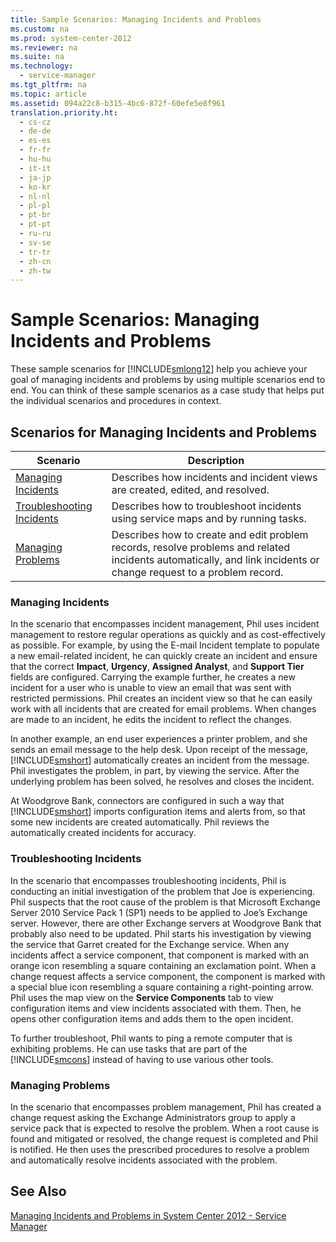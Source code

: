 ```yaml
---
title: Sample Scenarios: Managing Incidents and Problems
ms.custom: na
ms.prod: system-center-2012
ms.reviewer: na
ms.suite: na
ms.technology: 
  - service-manager
ms.tgt_pltfrm: na
ms.topic: article
ms.assetid: 094a22c8-b315-4bc6-872f-60efe5e8f961
translation.priority.ht: 
  - cs-cz
  - de-de
  - es-es
  - fr-fr
  - hu-hu
  - it-it
  - ja-jp
  - ko-kr
  - nl-nl
  - pl-pl
  - pt-br
  - pt-pt
  - ru-ru
  - sv-se
  - tr-tr
  - zh-cn
  - zh-tw
---
```

# Sample Scenarios: Managing Incidents and Problems
These sample scenarios for [!INCLUDE[smlong12](../../../sm/deploy/deploy-guide/includes/smlong12_md.md)] help you achieve your goal of managing incidents and problems by using multiple scenarios end to end. You can think of these sample scenarios as a case study that helps put the individual scenarios and procedures in context.  
  
## Scenarios for Managing Incidents and Problems  
  
|Scenario|Description|  
|--------------|-----------------|  
|[Managing Incidents](../../../sm/manage/operate/Managing-Incidents.md)|Describes how incidents and incident views are created, edited, and resolved.|  
|[Troubleshooting Incidents](../../../sm/manage/operate/Troubleshooting-Incidents.md)|Describes how to troubleshoot incidents using service maps and by running tasks.|  
|[Managing Problems](../../../sm/manage/operate/Managing-Problems.md)|Describes how to create and edit problem records, resolve problems and related incidents automatically, and link incidents or change request to a problem record.|  
  
### Managing Incidents  
 In the scenario that encompasses incident management, Phil uses incident management to restore regular operations as quickly and as cost\-effectively as possible. For example, by using the E\-mail Incident template to populate a new email\-related incident, he can quickly create an incident and ensure that the correct **Impact**, **Urgency**, **Assigned Analyst**, and **Support Tier** fields are configured. Carrying the example further, he creates a new incident for a user who is unable to view an email that was sent with restricted permissions. Phil creates an incident view so that he can easily work with all incidents that are created for email problems. When changes are made to an incident, he edits the incident to reflect the changes.  
  
 In another example, an end user experiences a printer problem, and she sends an email message to the help desk. Upon receipt of the message, [!INCLUDE[smshort](../../../sm/deploy/deploy-guide/includes/smshort_md.md)] automatically creates an incident from the message. Phil investigates the problem, in part, by viewing the service. After the underlying problem has been solved, he resolves and closes the incident.  
  
 At Woodgrove Bank, connectors are configured in such a way that [!INCLUDE[smshort](../../../sm/deploy/deploy-guide/includes/smshort_md.md)] imports configuration items and alerts from, so that some new incidents are created automatically. Phil reviews the automatically created incidents for accuracy.  
  
### Troubleshooting Incidents  
 In the scenario that encompasses troubleshooting incidents, Phil is conducting an initial investigation of the problem that Joe is experiencing. Phil suspects that the root cause of the problem is that Microsoft Exchange Server 2010 Service Pack 1 \(SP1\) needs to be applied to Joe’s Exchange server. However, there are other Exchange servers at Woodgrove Bank that probably also need to be updated. Phil starts his investigation by viewing the service that Garret created for the Exchange service. When any incidents affect a service component, that component is marked with an orange icon resembling a square containing an exclamation point. When a change request affects a service component, the component is marked with a special blue icon resembling a square containing a right\-pointing arrow. Phil uses the map view on the **Service Components** tab to view configuration items and view incidents associated with them. Then, he opens other configuration items and adds them to the open incident.  
  
 To further troubleshoot, Phil wants to ping a remote computer that is exhibiting problems. He can use tasks that are part of the [!INCLUDE[smcons](../../../sm/deploy/deploy-guide/includes/smcons_md.md)] instead of having to use various other tools.  
  
### Managing Problems  
 In the scenario that encompasses problem management, Phil has created a change request asking the Exchange Administrators group to apply a service pack that is expected to resolve the problem. When a root cause is found and mitigated or resolved, the change request is completed and Phil is notified. He then uses the prescribed procedures to resolve a problem and automatically resolve incidents associated with the problem.  
  
## See Also  
 [Managing Incidents and Problems in System Center 2012 \- Service Manager](../../../sm/manage/operate/Managing-Incidents-and-Problems-in-System-Center-2012---Service-Manager.md)